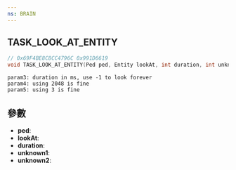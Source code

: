 ```yaml
---
ns: BRAIN
---
```

## TASK_LOOK_AT_ENTITY

```c
// 0x69F4BE8C8CC4796C 0x991D6619
void TASK_LOOK_AT_ENTITY(Ped ped, Entity lookAt, int duration, int unknown1, int unknown2);
```

```
param3: duration in ms, use -1 to look forever  
param4: using 2048 is fine  
param5: using 3 is fine  
```

## 參數
* **ped**: 
* **lookAt**: 
* **duration**: 
* **unknown1**: 
* **unknown2**: 

